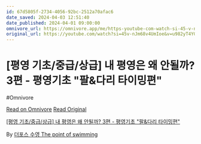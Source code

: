 ```yaml
---
id: 67d5805f-2734-4056-92bc-2512a70afac6
date_saved: 2024-04-03 12:51:40
date_published: 2024-04-01 09:00:00
omnivore_url: https://omnivore.app/me/https-youtube-com-watch-si-45-v-n-jm-68-v-4-um-ioe-v-u-982-y-t-4-18ea2157a46
original_url: https://youtube.com/watch?si=45v-nJm68v4UmIoe&v=u982yT4YGKw
---
```


# [평영 기초/중급/상급] 내 평영은 왜 안될까? 3편 - 평영기초 "팔&다리 타이밍편"
#Omnivore
 
[Read on Omnivore](https://omnivore.app/me/https-youtube-com-watch-si-45-v-n-jm-68-v-4-um-ioe-v-u-982-y-t-4-18ea2157a46)
[Read Original](https://youtube.com/watch?si=45v-nJm68v4UmIoe&v=u982yT4YGKw)
 
[\[평영 기초/중급/상급\] 내 평영은 왜 안될까? 3편 - 평영기초 "팔&다리 타이밍편"](https://youtube.com/watch?si=45v-nJm68v4UmIoe&v=u982yT4YGKw)

By [더포스 수영 The point of swimming](https://www.youtube.com/@ThePointofSwimming)